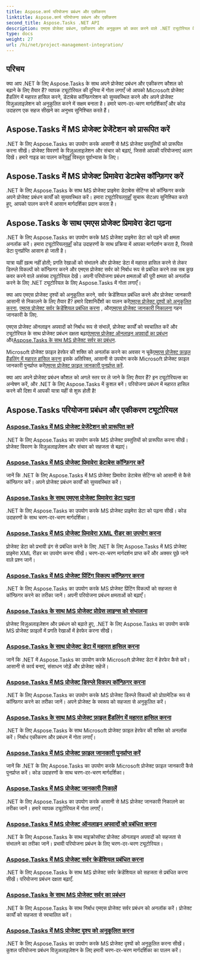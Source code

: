 ```yaml
---
title: Aspose.कार्य परियोजना प्रबंधन और एकीकरण
linktitle: Aspose.कार्य परियोजना प्रबंधन और एकीकरण
second_title: Aspose.Tasks .NET API
description: एमएस प्रोजेक्ट प्रबंधन, एकीकरण और अनुकूलन को कवर करने वाले .NET ट्यूटोरियल के लिए व्यापक Aspose.Tasks की खोज करें। अभी अपना प्रोजेक्ट प्रबंधन कौशल बढ़ाएँ!
type: docs
weight: 27
url: /hi/net/project-management-integration/
---
```


## परिचय

क्या आप .NET के लिए Aspose.Tasks के साथ अपने प्रोजेक्ट प्रबंधन और एकीकरण कौशल को बढ़ाने के लिए तैयार हैं? व्यापक ट्यूटोरियल की दुनिया में गोता लगाएँ जो आपको Microsoft प्रोजेक्ट हैंडलिंग में महारत हासिल करने, डेटाबेस कॉन्फ़िगरेशन को सुव्यवस्थित करने और अपने प्रोजेक्ट विज़ुअलाइज़ेशन को अनुकूलित करने में सक्षम बनाता है। हमारे चरण-दर-चरण मार्गदर्शिकाएँ और कोड उदाहरण एक सहज सीखने का अनुभव सुनिश्चित करते हैं।

## Aspose.Tasks में MS प्रोजेक्ट प्रेजेंटेशन को प्रारूपित करें
.NET के लिए Aspose.Tasks का उपयोग करके आसानी से MS प्रोजेक्ट प्रस्तुतियों को प्रारूपित करना सीखें। प्रोजेक्ट विवरणों के विज़ुअलाइज़ेशन और संचार को बढ़ाएं, जिससे आपकी परियोजनाएं अलग दिखें। हमारे गाइड का पालन करें[यहाँ](./presentation-format/) विस्तृत पूर्वाभ्यास के लिए।

## Aspose.Tasks में MS प्रोजेक्ट प्रिमावेरा डेटाबेस कॉन्फ़िगर करें
 .NET के लिए Aspose.Tasks के साथ MS प्रोजेक्ट प्राइमेरा डेटाबेस सेटिंग्स को कॉन्फ़िगर करके अपने प्रोजेक्ट प्रबंधन कार्यों को सुव्यवस्थित करें। हमारा ट्यूटोरियल[यहाँ](./primavera-database-settings/) सुचारू सेटअप सुनिश्चित करते हुए, आपको पालन करने में आसान मार्गदर्शिका प्रदान करता है।

## Aspose.Tasks के साथ एमएस प्रोजेक्ट प्रिमावेरा डेटा पढ़ना
 .NET के लिए Aspose.Tasks का उपयोग करके MS प्रोजेक्ट प्राइमेरा डेटा को पढ़ने की क्षमता अनलॉक करें। हमारा ट्यूटोरियल[यहाँ](./primavera-data-reading/) कोड उदाहरणों के साथ प्रक्रिया में आपका मार्गदर्शन करता है, जिससे डेटा पुनर्प्राप्ति आसान हो जाती है।

यात्रा यहीं ख़त्म नहीं होती; प्रगति रेखाओं को संभालने और प्रोजेक्ट डेटा में महारत हासिल करने से लेकर डिस्प्ले विकल्पों को कॉन्फ़िगर करने और एमएस प्रोजेक्ट सर्वर को निर्बाध रूप से प्रबंधित करने तक सब कुछ कवर करने वाले असंख्य ट्यूटोरियल देखें। अपनी परियोजना प्रबंधन क्षमताओं की पूरी क्षमता को अनलॉक करने के लिए .NET ट्यूटोरियल के लिए Aspose.Tasks में गोता लगाएँ।

 क्या आप एमएस प्रोजेक्ट दृश्यों को अनुकूलित करने, सर्वर क्रेडेंशियल प्रबंधित करने और प्रोजेक्ट जानकारी आसानी से निकालने के लिए तैयार हैं? हमारे दिशानिर्देशों का पालन करें[एमएस प्रोजेक्ट दृश्यों को अनुकूलित करना](./project-views/), [एमएस प्रोजेक्ट सर्वर क्रेडेंशियल प्रबंधित करना](./project-server-credentials/) , और[एमएस प्रोजेक्ट जानकारी निकालना](./project-information/) गहन जानकारी के लिए.

 एमएस प्रोजेक्ट ऑनलाइन अपवादों को निर्बाध रूप से संभालें, प्रोजेक्ट कार्यों को स्वचालित करें और ट्यूटोरियल के साथ प्रोजेक्ट प्रबंधन दक्षता बढ़ाएं[एमएस प्रोजेक्ट ऑनलाइन अपवादों का प्रबंधन](./project-online-exceptions/) और[Aspose.Tasks के साथ MS प्रोजेक्ट सर्वर का प्रबंधन](./project-server-management/).

 Microsoft प्रोजेक्ट फ़ाइल हेरफेर की शक्ति को अनलॉक करने का अवसर न चूकें[एमएस प्रोजेक्ट फ़ाइल हैंडलिंग में महारत हासिल करना](./project-file-formats/) इसके अतिरिक्त, आसानी से उपयोग करके Microsoft प्रोजेक्ट फ़ाइल जानकारी पुनर्प्राप्त करें[एमएस प्रोजेक्ट फ़ाइल जानकारी पुनर्प्राप्त करें](./project-file-information/).

क्या आप अपने प्रोजेक्ट प्रबंधन कौशल को अगले स्तर पर ले जाने के लिए तैयार हैं? इन ट्यूटोरियल्स का अन्वेषण करें, और .NET के लिए Aspose.Tasks में कुशल बनें। परियोजना प्रबंधन में महारत हासिल करने की दिशा में आपकी यात्रा यहीं से शुरू होती है!

## Aspose.Tasks परियोजना प्रबंधन और एकीकरण ट्यूटोरियल
### [Aspose.Tasks में MS प्रोजेक्ट प्रेजेंटेशन को प्रारूपित करें](./presentation-format/)
.NET के लिए Aspose.Tasks का उपयोग करके MS प्रोजेक्ट प्रस्तुतियों को प्रारूपित करना सीखें। प्रोजेक्ट विवरण के विज़ुअलाइज़ेशन और संचार को सहजता से बढ़ाएं।
### [Aspose.Tasks में MS प्रोजेक्ट प्रिमावेरा डेटाबेस कॉन्फ़िगर करें](./primavera-database-settings/)
जानें कि .NET के लिए Aspose.Tasks में MS प्रोजेक्ट प्रिमावेरा डेटाबेस सेटिंग्स को आसानी से कैसे कॉन्फ़िगर करें। अपने प्रोजेक्ट प्रबंधन कार्यों को सुव्यवस्थित करें।
### [Aspose.Tasks के साथ एमएस प्रोजेक्ट प्रिमावेरा डेटा पढ़ना](./primavera-data-reading/)
.NET के लिए Aspose.Tasks का उपयोग करके MS प्रोजेक्ट प्राइमेरा डेटा को पढ़ना सीखें। कोड उदाहरणों के साथ चरण-दर-चरण मार्गदर्शिका।
### [Aspose.Tasks में MS प्रोजेक्ट प्रिमावेरा XML रीडर का उपयोग करना](./primavera-xml-reader/)
प्रोजेक्ट डेटा को प्रभावी ढंग से प्रबंधित करने के लिए .NET के लिए Aspose.Tasks में MS प्रोजेक्ट प्राइमेरा XML रीडर का उपयोग करना सीखें। चरण-दर-चरण मार्गदर्शन प्राप्त करें और अक्सर पूछे जाने वाले प्रश्न जानें।
### [Aspose.Tasks में MS प्रोजेक्ट प्रिंटिंग विकल्प कॉन्फ़िगर करना](./print-options/)
.NET के लिए Aspose.Tasks का उपयोग करके MS प्रोजेक्ट प्रिंटिंग विकल्पों को सहजता से कॉन्फ़िगर करने का तरीका जानें। अपनी परियोजना प्रबंधन क्षमताओं को बढ़ाएँ।
### [Aspose.Tasks के साथ MS प्रोजेक्ट प्रोग्रेस लाइन्स को संभालना](./progress-lines/)
प्रोजेक्ट विज़ुअलाइज़ेशन और प्रबंधन को बढ़ाते हुए, .NET के लिए Aspose.Tasks का उपयोग करके MS प्रोजेक्ट फ़ाइलों में प्रगति रेखाओं में हेरफेर करना सीखें।
### [Aspose.Tasks के साथ प्रोजेक्ट डेटा में महारत हासिल करना](./project-data/)
जानें कि .NET में Aspose.Tasks का उपयोग करके Microsoft प्रोजेक्ट डेटा में हेरफेर कैसे करें। आसानी से कार्य बनाएं, संसाधन जोड़ें और प्रोजेक्ट सहेजें।
### [Aspose.Tasks में MS प्रोजेक्ट डिस्प्ले विकल्प कॉन्फ़िगर करना](./project-display-options/)
.NET के लिए Aspose.Tasks का उपयोग करके MS प्रोजेक्ट डिस्प्ले विकल्पों को प्रोग्रामेटिक रूप से कॉन्फ़िगर करने का तरीका जानें। अपने प्रोजेक्ट के स्वरूप को सहजता से अनुकूलित करें।
### [Aspose.Tasks के साथ MS प्रोजेक्ट फ़ाइल हैंडलिंग में महारत हासिल करना](./project-file-formats/)
.NET के लिए Aspose.Tasks के साथ Microsoft प्रोजेक्ट फ़ाइल हेरफेर की शक्ति को अनलॉक करें। निर्बाध एकीकरण और प्रबंधन में गोता लगाएँ।
### [Aspose.Tasks में MS प्रोजेक्ट फ़ाइल जानकारी पुनर्प्राप्त करें](./project-file-information/)
जानें कि .NET के लिए Aspose.Tasks का उपयोग करके Microsoft प्रोजेक्ट फ़ाइल जानकारी कैसे पुनर्प्राप्त करें। कोड उदाहरणों के साथ चरण-दर-चरण मार्गदर्शिका।
### [Aspose.Tasks में MS प्रोजेक्ट जानकारी निकालें](./project-information/)
.NET के लिए Aspose.Tasks का उपयोग करके आसानी से MS प्रोजेक्ट जानकारी निकालने का तरीका जानें। हमारे व्यापक ट्यूटोरियल में गोता लगाएँ।
### [Aspose.Tasks में MS प्रोजेक्ट ऑनलाइन अपवादों को प्रबंधित करना](./project-online-exceptions/)
.NET के लिए Aspose.Tasks के साथ माइक्रोसॉफ्ट प्रोजेक्ट ऑनलाइन अपवादों को सहजता से संभालने का तरीका जानें। प्रभावी परियोजना प्रबंधन के लिए चरण-दर-चरण ट्यूटोरियल।
### [Aspose.Tasks में MS प्रोजेक्ट सर्वर क्रेडेंशियल प्रबंधित करना](./project-server-credentials/)
.NET के लिए Aspose.Tasks के साथ MS प्रोजेक्ट सर्वर क्रेडेंशियल को सहजता से प्रबंधित करना सीखें। परियोजना प्रबंधन दक्षता बढ़ाएँ.
### [Aspose.Tasks के साथ MS प्रोजेक्ट सर्वर का प्रबंधन](./project-server-management/)
.NET के लिए Aspose.Tasks के साथ निर्बाध एमएस प्रोजेक्ट सर्वर प्रबंधन को अनलॉक करें। प्रोजेक्ट कार्यों को सहजता से स्वचालित करें।
### [Aspose.Tasks में MS प्रोजेक्ट दृश्य को अनुकूलित करना](./project-views/)
.NET के लिए Aspose.Tasks का उपयोग करके MS प्रोजेक्ट दृश्यों को अनुकूलित करना सीखें। कुशल परियोजना प्रबंधन विज़ुअलाइज़ेशन के लिए हमारी चरण-दर-चरण मार्गदर्शिका का पालन करें।